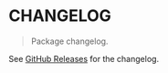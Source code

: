# CHANGELOG

> Package changelog.

See [GitHub Releases](https://github.com/stdlib-js/stats-base-dists-cosine-stdev/releases) for the changelog.